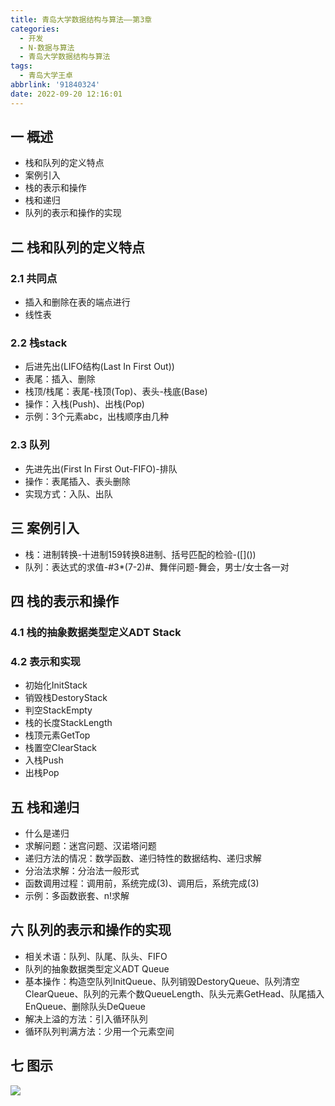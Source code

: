 ```yaml
---
title: 青岛大学数据结构与算法——第3章
categories:
  - 开发
  - N-数据与算法
  - 青岛大学数据结构与算法
tags:
  - 青岛大学王卓
abbrlink: '91840324'
date: 2022-09-20 12:16:01
---
```

## 一 概述

* 栈和队列的定义特点
* 案例引入
* 栈的表示和操作
* 栈和递归
* 队列的表示和操作的实现

<!--more-->

## 二 栈和队列的定义特点

### 2.1 共同点

* 插入和删除在表的端点进行
* 线性表

### 2.2 栈stack

* 后进先出(LIFO结构(Last In First Out))
* 表尾：插入、删除
* 栈顶/栈尾：表尾-栈顶(Top)、表头-栈底(Base)
* 操作：入栈(Push)、出栈(Pop)
* 示例：3个元素abc，出栈顺序由几种

### 2.3 队列

* 先进先出(First In First Out-FIFO)-排队
* 操作：表尾插入、表头删除
* 实现方式：入队、出队

## 三 案例引入

* 栈：进制转换-十进制159转换8进制、括号匹配的检验-(\[]())
* 队列：表达式的求值-#3*(7-2)#、舞伴问题-舞会，男士/女士各一对

## 四 栈的表示和操作

### 4.1 栈的抽象数据类型定义ADT Stack

### 4.2 表示和实现

* 初始化InitStack
* 销毁栈DestoryStack
* 判空StackEmpty
* 栈的长度StackLength
* 栈顶元素GetTop
* 栈置空ClearStack
* 入栈Push
* 出栈Pop

## 五 栈和递归

* 什么是递归
* 求解问题：迷宫问题、汉诺塔问题
* 递归方法的情况：数学函数、递归特性的数据结构、递归求解
* 分治法求解：分治法一般形式
* 函数调用过程：调用前，系统完成(3)、调用后，系统完成(3)
* 示例：多函数嵌套、n!求解

## 六 队列的表示和操作的实现

* 相关术语：队列、队尾、队头、FIFO
* 队列的抽象数据类型定义ADT Queue
* 基本操作：构造空队列InitQueue、队列销毁DestoryQueue、队列清空ClearQueue、队列的元素个数QueueLength、队头元素GetHead、队尾插入EnQueue、删除队头DeQueue
* 解决上溢的方法：引入循环队列
* 循环队列判满方法：少用一个元素空间

## 七 图示

![][1]

[1]:https://jsd.onmicrosoft.cn/gh/PGzxc/CDN/blog-data-struct-basic/data-struct-chapter-3.png